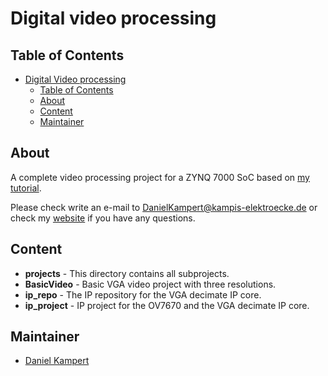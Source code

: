 # Digital video processing

## Table of Contents

- [Digital Video processing](#digital-video-processing)
  - [Table of Contents](#table-of-contents)
  - [About](#about)
  - [Content](#content)
  - [Maintainer](#maintainer)

## About

A complete video processing project for a ZYNQ 7000 SoC based on [my tutorial](https://www.kampis-elektroecke.de/fpga/digitale-videoverarbeitung/).

Please check write an e-mail to [DanielKampert@kampis-elektroecke.de](DanielKampert@kampis-elektroecke.de) or check my [website](https://www.kampis-elektroecke.de/) if you have any questions.

## Content

- **projects** - This directory contains all subprojects.
 - **BasicVideo** - Basic VGA video project with three resolutions.
- **ip_repo** - The IP repository for the VGA decimate IP core.
- **ip_project** - IP project for the OV7670 and the VGA decimate IP core.

## Maintainer

- [Daniel Kampert](mailto:DanielKampert@kampis-elektroecke.de)
